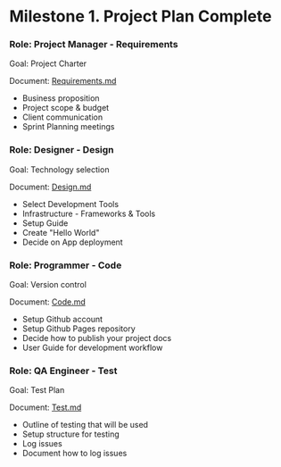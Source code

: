 # Milestone 1. Project Plan Complete


### Role: Project Manager - Requirements

Goal: Project Charter


Document: [Requirements.md](Requirements.md)

* Business proposition
* Project scope & budget
* Client communication
* Sprint Planning meetings


### Role: Designer - Design

Goal: Technology selection


Document: [Design.md](Design.md)

* Select Development Tools
* Infrastructure - Frameworks & Tools
* Setup Guide
* Create "Hello World"
* Decide on App deployment


### Role: Programmer - Code

Goal: Version control


Document: [Code.md](Code.md)

* Setup Github account
* Setup Github Pages repository
* Decide how to publish your project docs
* User Guide for development workflow


### Role: QA Engineer - Test

Goal: Test Plan


Document: [Test.md](Test.md)

* Outline of testing that will be used
* Setup structure for testing
* Log issues
* Document how to log issues